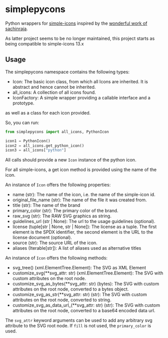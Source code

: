 # simplepycons

Python wrappers for [simple-icons](https://github.com/simple-icons/simple-icons)
inspired by the [wonderful work of sachinraja](https://github.com/sachinraja/simple-icons-py).

As latter project seems to be no longer maintained, this project starts as being compatible to
simple-icons 13.x

## Usage

The simplepycons namespace contains the following types:

* Icon: The basic icon class, from which all Icons are inherited. It is abstract and hence cannot be inherited. 
* all_icons: A collection of all icons found.
* IconFactory: A simple wrapper providing a callable interface and a prototype.

as well as a class for each icon provided.

So, you can run:

```python
from simplepycons import all_icons, PythonIcon

icon1 = PythonIcon()
icon2 = all_icons.get_python_icon()
icon3 = all_icons["python"]
```

All calls should provide a new `Icon` instance of the python icon.

For all simple-icons, a get icon method is provided using the name of the icon.

An instance of `Icon` offers the following properties:

* name (str): The name of the icon, i.e. the name of the simple-icon id.
* original_file_name (str): The name of the file it was created from.
* title (str): The name of the brand
* primary_color (str): The primary color of the brand.
* raw_svg (str): The RAW SVG graphics as string.
* guidelines_url (str | None): The url to the usage guidelines (optional).
* license (tuple[str | None, str | None]): The license as a tuple. The first element is the SPDX identifier, the second element is the URL to the license document (optional).
* source (str): The source URL of the icon.
* aliases (Iterable[str]): A list of aliases used as alternative titles

An instance of `Icon` offers the following methods:

* svg_tree() (xml.ElementTree.Element): The SVG as XML Element
* customize_svg(**svg_attr: str) (xml.ElementTree.Element): The SVG with custom attributes on the root node.
* customize_svg_as_bytes(**svg_attr: str) (bytes): The SVG with custom attributes on the root node, converted to a bytes object.
* customize_svg_as_str(**svg_attr: str) (str): The SVG with custom attributes on the root node, converted to string.
* customize_svg_as_data_url_(**svg_attr: str) (str): The SVG with custom attributes on the root node, converted to a base64 encoded data url.

The `svg_attr` keyword arguments can be used to add any arbitrary svg attribute to the SVG root node. If `fill` is not used, the `primary_color` is used.
